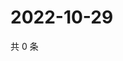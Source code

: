 # 2022-10-29

共 0 条

<!-- BEGIN WEIBO -->
<!-- 最后更新时间 Sat Oct 29 2022 02:07:40 GMT+0800 (China Standard Time) -->

<!-- END WEIBO -->
